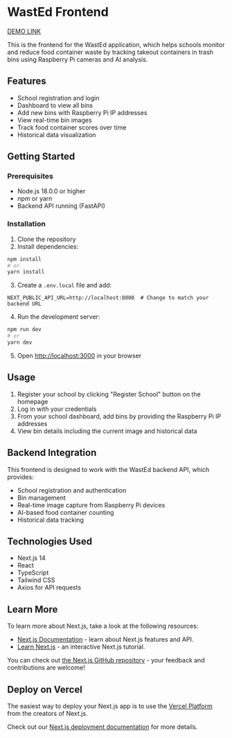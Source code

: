 # WastEd Frontend

[DEMO LINK](https://youtu.be/pYFi0zbEImc)

This is the frontend for the WastEd application, which helps schools monitor and reduce food container waste by tracking takeout containers in trash bins using Raspberry Pi cameras and AI analysis.

## Features

- School registration and login
- Dashboard to view all bins
- Add new bins with Raspberry Pi IP addresses
- View real-time bin images
- Track food container scores over time
- Historical data visualization

## Getting Started

### Prerequisites

- Node.js 18.0.0 or higher
- npm or yarn
- Backend API running (FastAPI)

### Installation

1. Clone the repository
2. Install dependencies:

```bash
npm install
# or
yarn install
```

3. Create a `.env.local` file and add:

```
NEXT_PUBLIC_API_URL=http://localhost:8000  # Change to match your backend URL
```

4. Run the development server:

```bash
npm run dev
# or
yarn dev
```

5. Open [http://localhost:3000](http://localhost:3000) in your browser

## Usage

1. Register your school by clicking "Register School" button on the homepage
2. Log in with your credentials
3. From your school dashboard, add bins by providing the Raspberry Pi IP addresses
4. View bin details including the current image and historical data

## Backend Integration

This frontend is designed to work with the WastEd backend API, which provides:

- School registration and authentication
- Bin management
- Real-time image capture from Raspberry Pi devices
- AI-based food container counting
- Historical data tracking

## Technologies Used

- Next.js 14
- React
- TypeScript
- Tailwind CSS
- Axios for API requests

## Learn More

To learn more about Next.js, take a look at the following resources:

- [Next.js Documentation](https://nextjs.org/docs) - learn about Next.js features and API.
- [Learn Next.js](https://nextjs.org/learn) - an interactive Next.js tutorial.

You can check out [the Next.js GitHub repository](https://github.com/vercel/next.js) - your feedback and contributions are welcome!

## Deploy on Vercel

The easiest way to deploy your Next.js app is to use the [Vercel Platform](https://vercel.com/new?utm_medium=default-template&filter=next.js&utm_source=create-next-app&utm_campaign=create-next-app-readme) from the creators of Next.js.

Check out our [Next.js deployment documentation](https://nextjs.org/docs/app/building-your-application/deploying) for more details.
